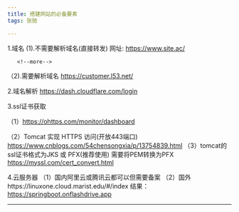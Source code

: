 ```yaml
---
title: 搭建网站的必备要素
tags: 张驰

---
```

1.域名 
    (1).不需要解析域名(直接转发) 
        <!--more-->
       网址: https://www.site.ac/ 
       
       <!--more-->
   （2).需要解析域名 
       https://customer.l53.net/ 
       
<!--more-->
2.域名解析 
      https://dash.cloudflare.com/login 
<!--more-->
3.ssl证书获取 

   （1）https://ohttps.com/monitor/dashboard 
   
   （2）Tomcat 实现 HTTPS 访问(开放443端口) 
       https://www.cnblogs.com/54chensongxia/p/13754839.html 
   （3）tomcat的ssl证书格式为JKS 或 PFX(推荐使用) 
       需要将PEM转换为PFX 
       https://myssl.com/cert_convert.html
<!--more-->
4.云服务器 
（1）国内阿里云或腾讯云都可以但需要备案 
（2）国外https://linuxone.cloud.marist.edu/#/index 
结果：
https://springboot.onflashdrive.app
<!--more-->


---
